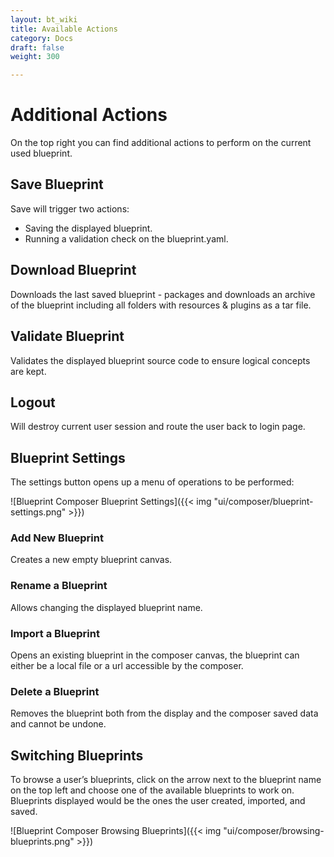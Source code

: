 ```yaml
---
layout: bt_wiki
title: Available Actions
category: Docs
draft: false
weight: 300

---
```

# Additional Actions 
On the top right you can find additional actions to perform on the current used blueprint.

## Save Blueprint
Save will trigger two actions:

-  Saving the displayed blueprint.
-  Running a validation check on the blueprint.yaml.

## Download Blueprint 
Downloads the last saved blueprint - packages and downloads an archive of the blueprint including all folders with resources & plugins as a tar file.

## Validate Blueprint
Validates the displayed blueprint source code to ensure logical concepts are kept.

## Logout
Will destroy current user session and route the user back to login page.

## Blueprint Settings
The settings button opens up a menu of operations to be performed:

![Blueprint Composer Blueprint Settings]({{< img "ui/composer/blueprint-settings.png" >}})

### Add New Blueprint 
Creates a new empty blueprint canvas.

### Rename a Blueprint
Allows changing the displayed blueprint name.

### Import a Blueprint 
Opens an existing blueprint in the composer canvas, the blueprint can either be a local file or a url accessible by the composer.

### Delete a Blueprint 
Removes the blueprint both from the display and the composer saved data and cannot be undone.

## Switching Blueprints
To browse a user’s blueprints, click on the arrow next to the blueprint name on the top left and choose one of the available blueprints to work on. Blueprints displayed would be the ones the user created, imported, and saved.

![Blueprint Composer Browsing Blueprints]({{< img "ui/composer/browsing-blueprints.png" >}})